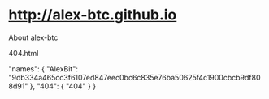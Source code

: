 # http://alex-btc.github.io
About alex-btc

404.html

  "names": {
    "AlexBit": "9db334a465cc3f6107ed847eec0bc6c835e76ba50625f4c1900cbcb9df808d91"
  },
  "404": { "404" 
  }
}
